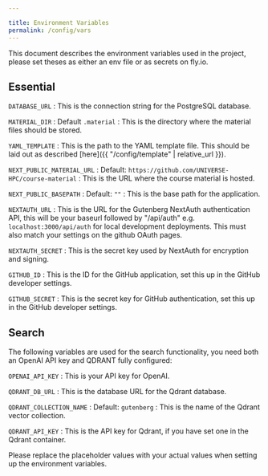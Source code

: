 ```yaml
---

title: Environment Variables
permalink: /config/vars
---
```


This document describes the environment variables used in the project, please set theses as either an env file or as secrets on fly.io.

## Essential

`DATABASE_URL`
: This is the connection string for the PostgreSQL database.

`MATERIAL_DIR`
: Default `.material`
: This is the directory where the material files should be stored.

`YAML_TEMPLATE`
: This is the path to the YAML template file. This should be laid out as described [here]({{ "/config/template" | relative_url }}).

`NEXT_PUBLIC_MATERIAL_URL`
: Default: `https://github.com/UNIVERSE-HPC/course-material`
: This is the URL where the course material is hosted.

`NEXT_PUBLIC_BASEPATH`
: Default: `""`
: This is the base path for the application.

`NEXTAUTH_URL`
: This is the URL for the Gutenberg NextAuth authentication API, this will be your baseurl followed by "/api/auth" e.g. `localhost:3000/api/auth` for local development deployments.
This must also match your settings on the github OAuth pages.

`NEXTAUTH_SECRET`
: This is the secret key used by NextAuth for encryption and signing.

`GITHUB_ID`
: This is the ID for the GitHub application, set this up in the GitHub developer settings.

`GITHUB_SECRET`
: This is the secret key for GitHub authentication, set this up in the GitHub developer settings.

## Search

The following variables are used for the search functionality, you need both an OpenAI API key and QDRANT fully configured:

`OPENAI_API_KEY`
: This is your API key for OpenAI.

`QDRANT_DB_URL`
: This is the database URL for the Qdrant database.

`QDRANT_COLLECTION_NAME`
: Default: `gutenberg`
: This is the name of the Qdrant vector collection.

`QDRANT_API_KEY`
: This is the API key for Qdrant, if you have set one in the Qdrant container.

Please replace the placeholder values with your actual values when setting up the environment variables.
